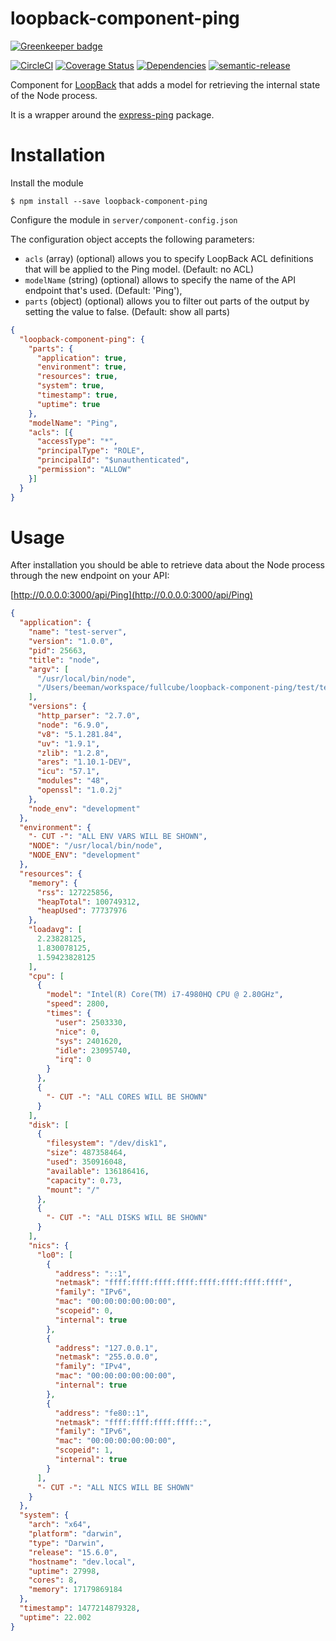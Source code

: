 # loopback-component-ping

[![Greenkeeper badge](https://badges.greenkeeper.io/fullcube/loopback-ds-computed-mixin.svg)](https://greenkeeper.io/)

[![CircleCI](https://circleci.com/gh/fullcube/loopback-component-ping.svg?style=svg)](https://circleci.com/gh/fullcube/loopback-component-ping) [![Coverage Status](https://coveralls.io/repos/github/fullcube/loopback-component-ping/badge.svg)](https://coveralls.io/github/fullcube/loopback-component-ping) [![Dependencies](http://img.shields.io/david/fullcube/loopback-component-ping.svg?style=flat)](https://david-dm.org/fullcube/loopback-component-ping) [![semantic-release](https://img.shields.io/badge/%20%20%F0%9F%93%A6%F0%9F%9A%80-semantic--release-e10079.svg)](https://github.com/semantic-release/semantic-release)

Component for [LoopBack](https://loopback.io) that adds a model for retrieving the internal state of the Node process.

It is a wrapper around the [express-ping](https://github.com/palmerabollo/express-ping/) package.

# Installation

Install the module

    $ npm install --save loopback-component-ping

Configure the module in `server/component-config.json`

The configuration object accepts the following parameters:

- `acls` (array) (optional) allows you to specify LoopBack ACL definitions that will be applied to the Ping model. (Default: no ACL)
- `modelName` (string) (optional) allows to specify the name of the API endpoint that's used. (Default: 'Ping'),
- `parts` (object) (optional) allows you to filter out parts of the output by setting the value to false. (Default: show all parts)

```json
{
  "loopback-component-ping": {
    "parts": {
      "application": true,
      "environment": true,
      "resources": true,
      "system": true,
      "timestamp": true,
      "uptime": true
    },
    "modelName": "Ping",
    "acls": [{
      "accessType": "*",
      "principalType": "ROLE",
      "principalId": "$unauthenticated",
      "permission": "ALLOW"
    }]
  }
}
```


# Usage

After installation you should be able to retrieve data about the Node process through the new endpoint on your API:

[http://0.0.0.0:3000/api/Ping](http://0.0.0.0:3000/api/Ping)


```json
{
  "application": {
    "name": "test-server",
    "version": "1.0.0",
    "pid": 25663,
    "title": "node",
    "argv": [
      "/usr/local/bin/node",
      "/Users/beeman/workspace/fullcube/loopback-component-ping/test/test-server/server/server.js"
    ],
    "versions": {
      "http_parser": "2.7.0",
      "node": "6.9.0",
      "v8": "5.1.281.84",
      "uv": "1.9.1",
      "zlib": "1.2.8",
      "ares": "1.10.1-DEV",
      "icu": "57.1",
      "modules": "48",
      "openssl": "1.0.2j"
    },
    "node_env": "development"
  },
  "environment": {
    "- CUT -": "ALL ENV VARS WILL BE SHOWN",
    "NODE": "/usr/local/bin/node",
    "NODE_ENV": "development"
  },
  "resources": {
    "memory": {
      "rss": 127225856,
      "heapTotal": 100749312,
      "heapUsed": 77737976
    },
    "loadavg": [
      2.23828125,
      1.830078125,
      1.59423828125
    ],
    "cpu": [
      {
        "model": "Intel(R) Core(TM) i7-4980HQ CPU @ 2.80GHz",
        "speed": 2800,
        "times": {
          "user": 2503330,
          "nice": 0,
          "sys": 2401620,
          "idle": 23095740,
          "irq": 0
        }
      },
      {
        "- CUT -": "ALL CORES WILL BE SHOWN"
      }
    ],
    "disk": [
      {
        "filesystem": "/dev/disk1",
        "size": 487358464,
        "used": 350916048,
        "available": 136186416,
        "capacity": 0.73,
        "mount": "/"
      },
      {
        "- CUT -": "ALL DISKS WILL BE SHOWN"
      }
    ],
    "nics": {
      "lo0": [
        {
          "address": "::1",
          "netmask": "ffff:ffff:ffff:ffff:ffff:ffff:ffff:ffff",
          "family": "IPv6",
          "mac": "00:00:00:00:00:00",
          "scopeid": 0,
          "internal": true
        },
        {
          "address": "127.0.0.1",
          "netmask": "255.0.0.0",
          "family": "IPv4",
          "mac": "00:00:00:00:00:00",
          "internal": true
        },
        {
          "address": "fe80::1",
          "netmask": "ffff:ffff:ffff:ffff::",
          "family": "IPv6",
          "mac": "00:00:00:00:00:00",
          "scopeid": 1,
          "internal": true
        }
      ],
      "- CUT -": "ALL NICS WILL BE SHOWN"
    }
  },
  "system": {
    "arch": "x64",
    "platform": "darwin",
    "type": "Darwin",
    "release": "15.6.0",
    "hostname": "dev.local",
    "uptime": 27998,
    "cores": 8,
    "memory": 17179869184
  },
  "timestamp": 1477214879328,
  "uptime": 22.002
}
```
